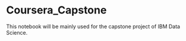 # Coursera_Capstone
This notebook will be mainly used for the capstone project of IBM Data Science.
